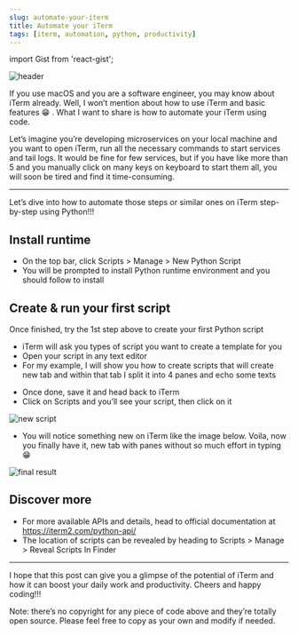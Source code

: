 ```yaml
---
slug: automate-your-iterm
title: Automate your iTerm
tags: [iterm, automation, python, productivity]
---
```

import Gist from 'react-gist';

![header](https://miro.medium.com/max/1400/1*c8RwCLRsB7HNjfaP8CTWYQ.png)

If you use macOS and you are a software engineer, you may know about iTerm already. Well, I won’t mention about how to use iTerm and basic features 😁 . What I want to share is how to automate your iTerm using code.

Let’s imagine you’re developing microservices on your local machine and you want to open iTerm, run all the necessary commands to start services and tail logs. It would be fine for few services, but if you have like more than 5 and you manually click on many keys on keyboard to start them all, you will soon be tired and find it time-consuming.

___

Let’s dive into how to automate those steps or similar ones on iTerm step-by-step using Python!!!

## Install runtime

- On the top bar, click Scripts > Manage > New Python Script
- You will be prompted to install Python runtime environment and you should follow to install

## Create & run your first script

Once finished, try the 1st step above to create your first Python script

- iTerm will ask you types of script you want to create a template for you
- Open your script in any text editor
- For my example, I will show you how to create scripts that will create new tab and within that tab I split it into 4 panes and echo some texts

<Gist id="977e90f2475955923612f3f9c134bec0" />

- Once done, save it and head back to iTerm
- Click on Scripts and you’ll see your script, then click on it

![new script](https://miro.medium.com/max/440/1*K-0EqYrW0TXmyPw0HQvQtQ.png)

- You will notice something new on iTerm like the image below. Voila, now you finally have it, new tab with panes without so much effort in typing 😁

![final result](https://miro.medium.com/max/1400/1*sTrGtVeumgJAcDlZK8XmSw.png)

## Discover more

- For more available APIs and details, head to official documentation at <https://iterm2.com/python-api/>
- The location of scripts can be revealed by heading to Scripts > Manage > Reveal Scripts In Finder

___

I hope that this post can give you a glimpse of the potential of iTerm and how it can boost your daily work and productivity. Cheers and happy coding!!!

Note: there’s no copyright for any piece of code above and they’re totally open source. Please feel free to copy as your own and modify if needed.
